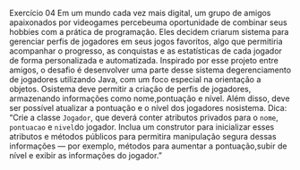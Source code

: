 Exercício 04
Em um mundo cada vez mais digital, um grupo de amigos apaixonados por videogames percebeuma oportunidade de combinar seus hobbies com a prática de programação. Eles decidem criarum sistema para gerenciar perfis de jogadores em seus jogos favoritos, algo que permitiria acompanhar o progresso, as conquistas e as estatísticas de cada jogador de forma personalizada e automatizada.
Inspirado por esse projeto entre amigos, o desafio é desenvolver uma parte desse sistema degerenciamento de jogadores utilizando Java, com um foco especial na orientação a objetos. Osistema deve permitir a criação de perfis de jogadores, armazenando informações como nome,pontuação e nível. Além disso, deve ser possível atualizar a pontuação e o nível dos jogadores nosistema.
Dica:
“Crie a classe `Jogador`, que deverá conter atributos privados para o `nome`, `pontuacao` e `nivel`do jogador. Inclua um construtor para inicializar esses atributos e métodos públicos para permitira manipulação segura dessas informações — por exemplo, métodos para aumentar a pontuação,subir de nível e exibir as informações do jogador.”
